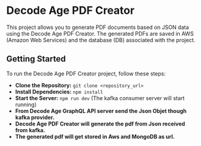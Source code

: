 # Decode Age PDF Creator

This project allows you to generate PDF documents based on JSON data using the Decode Age PDF Creator. The generated PDFs are saved in AWS (Amazon Web Services) and the database (DB) associated with the project.

## Getting Started

To run the Decode Age PDF Creator project, follow these steps:

- **Clone the Repository:** `git clone <repository_url>`
- **Install Dependencies:** `npm install`
- **Start the Server:** `npm run dev`
  (The kafka consumer server will start running)
- **From Decode Age GraphQL API server send the Json Objet though kafka provider.**
- **Decode Age PDF Creator will generate the pdf from Json received from kafka.**
- **The generated pdf will get stored in Aws and MongoDB as url.**
